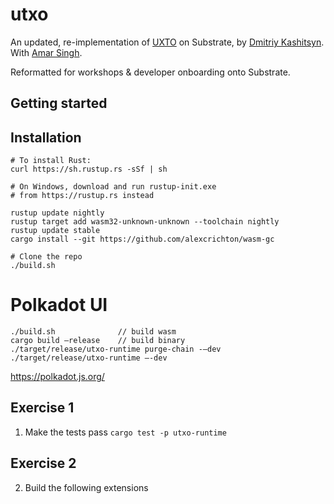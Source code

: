 # utxo

An updated, re-implementation of [UXTO](https://github.com/0x7CFE/substrate-node-template/tree/utxo) on Substrate, by [Dmitriy Kashitsyn](https://github.com/0x7CFE). With [Amar Singh](https://github.com/AmarRSingh).

Reformatted for workshops & developer onboarding onto Substrate.

## Getting started

## Installation
```
# To install Rust:
curl https://sh.rustup.rs -sSf | sh

# On Windows, download and run rustup-init.exe
# from https://rustup.rs instead

rustup update nightly
rustup target add wasm32-unknown-unknown --toolchain nightly
rustup update stable
cargo install --git https://github.com/alexcrichton/wasm-gc

# Clone the repo
./build.sh
```

# Polkadot UI
```
./build.sh              // build wasm
cargo build —release    // build binary
./target/release/utxo-runtime purge-chain -—dev
./target/release/utxo-runtime —-dev
```

https://polkadot.js.org/ 


## Exercise 1
1. Make the tests pass
`cargo test -p utxo-runtime`

## Exercise 2
2. Build the following extensions
